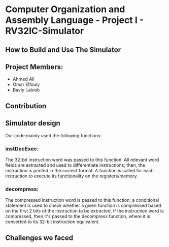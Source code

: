 # Computer Organization and Assembly Language - Project I - RV32IC-Simulator
## How to Build and Use The Simulator

## Project Members:
- Ahmed Ali
- Omar Elfouly
- Bavly Labieb

## Contribution

## Simulator design

Our code mainly used the following functions:
### instDecExec:
The 32-bit instruction word was passed to this function. All relevant word fields are extracted and used to differentiate instructions; then, the instruction is printed in the correct format. A function is called for each instruction to execute its functionality on the registers/memory.

### decompress:
The compressed instruction word is passed to this function; a conditional statement is used to check whether a given function is compressed based on the first 2 bits of the instruction to be extracted. 
If the instruction word is compressed, then it's passed to the decompress function, where it is converted to its 32-bit instruction equivalent. 

## Challenges we faced
